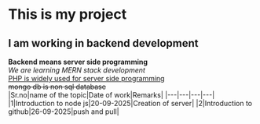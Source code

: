 # This is my project
## I am working in backend development
__Backend means server side programming__\
*We are learning MERN stack development*\
<ins>PHP is widely used for server side programming</ins>\
~~mongo db is non sql database~~\
|Sr.no|name of the topic|Date of work|Remarks|
|---|---|---|---|
|1|Introduction to node js|20-09-2025|Creation of server|
|2|Introduction to github|26-09-2025|push and pull|
